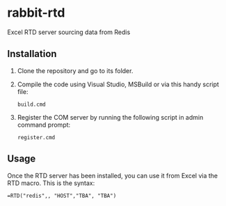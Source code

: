 # rabbit-rtd
Excel RTD server sourcing data from Redis


## Installation
1. Clone the repository and go to its folder.
2. Compile the code using Visual Studio, MSBuild or via this handy script file:

   `build.cmd`


3. Register the COM server by running the following script in admin command prompt:
   
   `register.cmd`

## Usage

Once the RTD server has been installed, you can use it from Excel via the RTD macro.
This is the syntax:

`=RTD("redis",, "HOST","TBA", "TBA")`


<!-- ![Excel screenshot](doc/redis-rtd-excel.png) -->

